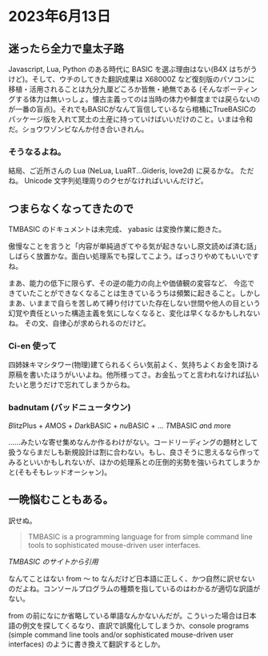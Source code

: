 # 2023年6月13日

## 迷ったら全力で皇太子路

Javascript, Lua, Python のある時代に BASIC を選ぶ理由はない(B4X はちがうけど)。そして、ウチのしてきた翻訳成果は X68000Z など復刻版のパソコンに移植・活用されることは九分九厘どころか皆無・絶無である (そんなポーティングする体力は無いっしょ。懐古主義ってのは当時の体力や鮮度までは戻らないのが一番の盲点)。それでもBASICがなんて盲信しているなら棺桶にTrueBASICのパッケージ版を入れて冥土の土産に持っていけばいいだけのこと。いまは令和だ。ショウワゾンビなんか付き合いきれん。

### そうなるよね。
結局、ご近所さんの Lua (NeLua, LuaRT...Gideris, love2d) に戻るかな。
ただね。 Unicode 文字列処理周りのクセがなければいいんだけど。

## つまらなくなってきたので

TMBASIC のドキュメントは未完成、 yabasic は変換作業に飽きた。

傲慢なことを言うと「内容が単純過ぎてやる気が起きないし原文読めば済む話」
しばらく放置かな。面白い処理系でも探してこよう。ばっさりやめてもいいですね。

まあ、能力の低下に限らず、その逆の能力の向上や価値観の変容など、
今迄できていたことができなくなることは生きているうちは頻繁に起きること。しかしまあ、いままで自らを苦しめて縛り付けていた存在しない世間や他人の目という幻覚や責任といった構造主義を気にしなくなると、変化は早くなるかもしれないね。
その文、自律心が求められるのだけど。

### Ci-en 使って

四姉妹キマシタワー(物理)建てられるくらい気前よく、気持ちよくお金を頂ける原稿を書いたほうがいいよね。他所様ってさ。お金払ってと言われなければ払いたいと思うだけで忘れてしまうからね。

### badnutam (バッドニュータウン)

*B*litzPlus + *A*MOS + *D*arkBASIC + *nu*BASIC + ... *T*MBASIC *a*nd *m*ore

……みたいな寄せ集めなんか作るわけがない。コードリーディングの題材として扱うならまだしも新規設計は割に合わない。もし、良さそうに思えるなら作ってみるといいかもしれないが、ほかの処理系との圧倒的劣勢を強いられてしまうかと(そもそもレッドオーシャン)。

## 一晩悩むこともある。

訳せぬ。

> TMBASIC is a programming language for from simple command line tools to sophisticated mouse-driven user interfaces.

*TMBASIC のサイトから引用*

なんてことはない from 〜 to なんだけど日本語に正しく、かつ自然に訳せないのだよね。コンソールプログラムの種類を指しているのはわかるが適切な訳語がない。

from の前になにか省略している単語なんかないんだが。こういった場合は日本語の例文を探してくるなり、直訳で誤魔化してしまうか、console programs (simple command line tools and/or sophisticated mouse-driven user interfaces) のように書き換えて翻訳するとしか。
